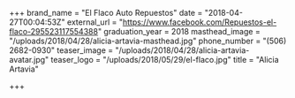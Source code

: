 +++
brand_name = "El Flaco Auto Repuestos"
date = "2018-04-27T00:04:53Z"
external_url = "https://www.facebook.com/Repuestos-el-flaco-295523117554388"
graduation_year = 2018
masthead_image = "/uploads/2018/04/28/alicia-artavia-masthead.jpg"
phone_number = "(506) 2682-0930"
teaser_image = "/uploads/2018/04/28/alicia-artavia-avatar.jpg"
teaser_logo = "/uploads/2018/05/29/el-flaco.jpg"
title = "Alicia Artavia"

+++
